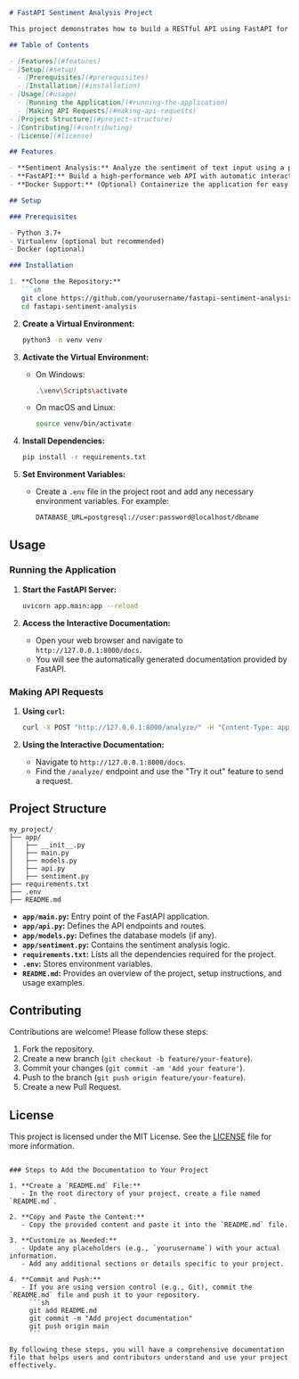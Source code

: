 ```markdown
# FastAPI Sentiment Analysis Project

This project demonstrates how to build a RESTful API using FastAPI for performing sentiment analysis on text input. The sentiment analysis is powered by the `transformers` library from Hugging Face.

## Table of Contents

- [Features](#features)
- [Setup](#setup)
  - [Prerequisites](#prerequisites)
  - [Installation](#installation)
- [Usage](#usage)
  - [Running the Application](#running-the-application)
  - [Making API Requests](#making-api-requests)
- [Project Structure](#project-structure)
- [Contributing](#contributing)
- [License](#license)

## Features

- **Sentiment Analysis:** Analyze the sentiment of text input using a pre-trained model.
- **FastAPI:** Build a high-performance web API with automatic interactive documentation.
- **Docker Support:** (Optional) Containerize the application for easy deployment.

## Setup

### Prerequisites

- Python 3.7+
- Virtualenv (optional but recommended)
- Docker (optional)

### Installation

1. **Clone the Repository:**
   ```sh
   git clone https://github.com/yourusername/fastapi-sentiment-analysis.git
   cd fastapi-sentiment-analysis
   ```

2. **Create a Virtual Environment:**
   ```sh
   python3 -m venv venv
   ```

3. **Activate the Virtual Environment:**
   - On Windows:
     ```sh
     .\venv\Scripts\activate
     ```
   - On macOS and Linux:
     ```sh
     source venv/bin/activate
     ```

4. **Install Dependencies:**
   ```sh
   pip install -r requirements.txt
   ```

5. **Set Environment Variables:**
   - Create a `.env` file in the project root and add any necessary environment variables. For example:
     ```
     DATABASE_URL=postgresql://user:password@localhost/dbname
     ```

## Usage

### Running the Application

1. **Start the FastAPI Server:**
   ```sh
   uvicorn app.main:app --reload
   ```

2. **Access the Interactive Documentation:**
   - Open your web browser and navigate to `http://127.0.0.1:8000/docs`.
   - You will see the automatically generated documentation provided by FastAPI.

### Making API Requests

1. **Using `curl`:**
   ```sh
   curl -X POST "http://127.0.0.1:8000/analyze/" -H "Content-Type: application/json" -d '{"text": "I love this product!"}'
   ```

2. **Using the Interactive Documentation:**
   - Navigate to `http://127.0.0.1:8000/docs`.
   - Find the `/analyze/` endpoint and use the "Try it out" feature to send a request.

## Project Structure

```
my_project/
├── app/
│   ├── __init__.py
│   ├── main.py
│   ├── models.py
│   ├── api.py
│   ├── sentiment.py
├── requirements.txt
├── .env
├── README.md
```

- **`app/main.py`:** Entry point of the FastAPI application.
- **`app/api.py`:** Defines the API endpoints and routes.
- **`app/models.py`:** Defines the database models (if any).
- **`app/sentiment.py`:** Contains the sentiment analysis logic.
- **`requirements.txt`:** Lists all the dependencies required for the project.
- **`.env`:** Stores environment variables.
- **`README.md`:** Provides an overview of the project, setup instructions, and usage examples.

## Contributing

Contributions are welcome! Please follow these steps:

1. Fork the repository.
2. Create a new branch (`git checkout -b feature/your-feature`).
3. Commit your changes (`git commit -am 'Add your feature'`).
4. Push to the branch (`git push origin feature/your-feature`).
5. Create a new Pull Request.

## License

This project is licensed under the MIT License. See the [LICENSE](LICENSE) file for more information.
```

### Steps to Add the Documentation to Your Project

1. **Create a `README.md` File:**
   - In the root directory of your project, create a file named `README.md`.

2. **Copy and Paste the Content:**
   - Copy the provided content and paste it into the `README.md` file.

3. **Customize as Needed:**
   - Update any placeholders (e.g., `yourusername`) with your actual information.
   - Add any additional sections or details specific to your project.

4. **Commit and Push:**
   - If you are using version control (e.g., Git), commit the `README.md` file and push it to your repository.
     ```sh
     git add README.md
     git commit -m "Add project documentation"
     git push origin main
     ```

By following these steps, you will have a comprehensive documentation file that helps users and contributors understand and use your project effectively.
